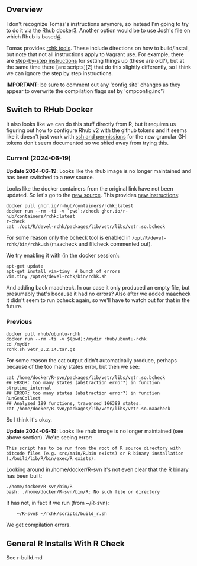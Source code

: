 ## Overview

I don't recognize Tomas's instructions anymore, so instead I'm going to try to
do it via the Rhub docker[3].  Another option would be to use Josh's file on
which Rhub is based[4].

Tomas provides [rchk tools](https://github.com/kalibera/rchk).  These include
directions on how to build/install, but note that not all instructions apply to
Vagrant use.  For example, there are [step-by-step instructions][1] for setting
things up (these are old?), but at the same time there [are scripts][2] that do
this slightly differently, so I think we can ignore the step by step
instructions.

[1]: https://github.com/kalibera/rchk/blob/1684a5e53e3bffe6886953ae9008620e492c2ca2/doc/BUILDING.md

**IMPORTANT**: be sure to comment out any 'config.site' changes as they appear
to overwrite the compilation flags set by 'cmpconfig.inc'?

## Switch to RHub Docker

It also looks like we can do this stuff directly from R, but it requires us
figuring out how to configure Rhub v2 with the github tokens and it seems like
it doesn't just work with [ssh and permissions][5] for the new granular GH
tokens don't seem documented so we shied away from trying this.

### Current (2024-06-19)

**Update 2024-06-19**: Looks like the rhub image is no longer maintained and has
been switched to a new source.

Looks like the docker containers from the original link have not been updated.
So let's go to the [new source][6].  This provides [new instructions][7]:

    docker pull ghcr.io/r-hub/containers/rchk:latest 
    docker run --rm -ti -v `pwd`:/check ghcr.io/r-hub/containers/rchk:latest
    r-check
    cat ./opt/R/devel-rchk/packages/lib/vetr/libs/vetr.so.bcheck

For some reason only the bcheck tool is enabled in
`/opt/R/devel-rchk/bin/rchk.sh` (maacheck and fficheck commented out).

We try enabling it with (in the docker session):

    apt-get update
    apt-get install vim-tiny  # bunch of errors
    vim.tiny /opt/R/devel-rchk/bin/rchk.sh

And adding back maacheck.  In our case it only produced an empty file, but
presumably that's because it had no errors?  Also after we added maacheck it
didn't seem to run bcheck again, so we'll have to watch out for that in the
future.

### Previous


    docker pull rhub/ubuntu-rchk
    docker run --rm -ti -v $(pwd):/mydir rhub/ubuntu-rchk
    cd /mydir
    rchk.sh vetr_0.2.14.tar.gz

For some reason the cat output didn't automatically produce, perhaps because of
the too many states error, but then we see:

    cat /home/docker/R-svn/packages/lib/vetr/libs/vetr.so.bcheck 
    ## ERROR: too many states (abstraction error?) in function strptime_internal
    ## ERROR: too many states (abstraction error?) in function RunGenCollect
    ## Analyzed 189 functions, traversed 166389 states.
    cat /home/docker/R-svn/packages/lib/vetr/libs/vetr.so.maacheck 

So I think it's okay.

**Update 2024-06-19**: Looks like rhub image is no longer maintained (see above
section).  We're seeing error:

    This script has to be run from the root of R source directory with
    bitcode files (e.g. src/main/R.bin exists) or R binary installation
    (./build/lib/R/bin/exec/R exists).

Looking around in /home/docker/R-svn it's not even clear that the R binary has
been built:

    ./home/docker/R-svn/bin/R
    bash: ./home/docker/R-svn/bin/R: No such file or directory

It has not, in fact if we run (from ~/R-svn):

        ~/R-svn$ ~/rchk/scripts/build_r.sh

We get compilation errors.

[3]: https://hub.docker.com/r/rhub/ubuntu-rchk
[4]: https://github.com/joshuaulrich/rchk-docker/blob/master/Dockerfile
[5]: https://github.com/r-hub/rhub/issues/601
[6]: https://r-hub.github.io/containers/containers.html#rchk
[7]: https://r-hub.github.io/containers/local.html

## General R Installs With R Check

See r-build.md

